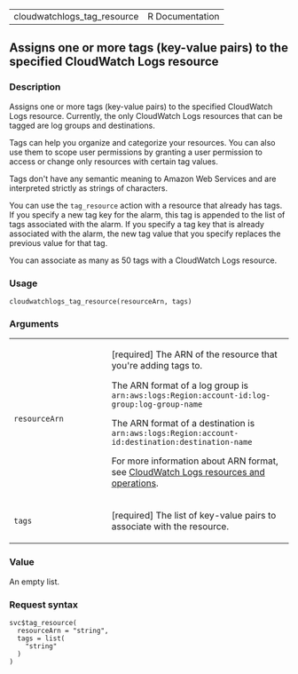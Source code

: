 <table style="width: 100%;">
<tbody>
<tr class="odd">
<td>cloudwatchlogs_tag_resource</td>
<td style="text-align: right;">R Documentation</td>
</tr>
</tbody>
</table>

## Assigns one or more tags (key-value pairs) to the specified CloudWatch Logs resource

### Description

Assigns one or more tags (key-value pairs) to the specified CloudWatch
Logs resource. Currently, the only CloudWatch Logs resources that can be
tagged are log groups and destinations.

Tags can help you organize and categorize your resources. You can also
use them to scope user permissions by granting a user permission to
access or change only resources with certain tag values.

Tags don't have any semantic meaning to Amazon Web Services and are
interpreted strictly as strings of characters.

You can use the `tag_resource` action with a resource that already has
tags. If you specify a new tag key for the alarm, this tag is appended
to the list of tags associated with the alarm. If you specify a tag key
that is already associated with the alarm, the new tag value that you
specify replaces the previous value for that tag.

You can associate as many as 50 tags with a CloudWatch Logs resource.

### Usage

    cloudwatchlogs_tag_resource(resourceArn, tags)

### Arguments

<table>
<colgroup>
<col style="width: 35%" />
<col style="width: 65%" />
</colgroup>
<tbody>
<tr class="odd">
<td><code
id="cloudwatchlogs_tag_resource_:_resourceArn">resourceArn</code></td>
<td><p>[required] The ARN of the resource that you're adding tags
to.</p>
<p>The ARN format of a log group is
<code>arn:aws:logs:Region:account-id:log-group:log-group-name </code></p>
<p>The ARN format of a destination is
<code>arn:aws:logs:Region:account-id:destination:destination-name </code></p>
<p>For more information about ARN format, see <a
href="https://docs.aws.amazon.com/AmazonCloudWatch/latest/logs/iam-access-control-overview-cwl.html">CloudWatch
Logs resources and operations</a>.</p></td>
</tr>
<tr class="even">
<td><code id="cloudwatchlogs_tag_resource_:_tags">tags</code></td>
<td><p>[required] The list of key-value pairs to associate with the
resource.</p></td>
</tr>
</tbody>
</table>

### Value

An empty list.

### Request syntax

    svc$tag_resource(
      resourceArn = "string",
      tags = list(
        "string"
      )
    )
